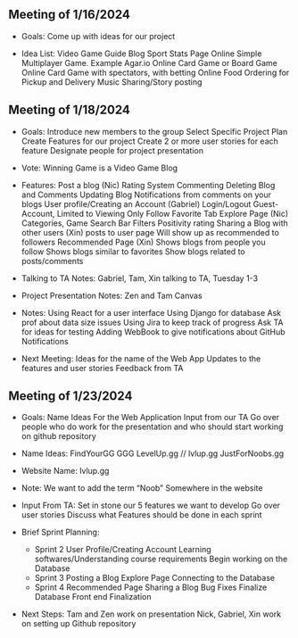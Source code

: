 ## Meeting of 1/16/2024

- Goals:
  Come up with ideas for our project

- Idea List:
  Video Game Guide Blog
  Sport Stats Page
  Online Simple Multiplayer Game. Example Agar.io
  Online Card Game or Board Game
  Online Card Game with spectators, with betting
  Online Food Ordering for Pickup and Delivery
  Music Sharing/Story posting

## Meeting of 1/18/2024

- Goals:
  Introduce new members to the group
  Select Specific Project Plan
  Create Features for our project
  Create 2 or more user stories for each feature
  Designate people for project presentation

- Vote:
  Winning Game is a Video Game Blog

- Features:
  Post a blog (Nic)
  Rating System
  Commenting
  Deleting Blog and Comments
  Updating Blog
  Notifications from comments on your blogs
  User profile/Creating an Account (Gabriel)
  Login/Logout
  Guest-Account, Limited to Viewing Only
  Follow
  Favorite Tab
  Explore Page (Nic)
  Categories, Game
  Search Bar
  Filters
  Positivity rating
  Sharing a Blog with other users (Xin)
  posts to user page
  Will show up as recommended to followers
  Recommended Page (Xin)
  Shows blogs from people you follow
  Shows blogs similar to favorites
  Show blogs related to posts/comments

- Talking to TA Notes:
  Gabriel, Tam, Xin talking to TA, Tuesday 1-3

- Project Presentation Notes:
  Zen and Tam
  Canvas

- Notes:
  Using React for a user interface
  Using Django for database
  Ask prof about data size issues
  Using Jira to keep track of progress
  Ask TA for ideas for testing
  Adding WebBook to give notifications about GitHub Notifications

- Next Meeting:
  Ideas for the name of the Web App
  Updates to the features and user stories
  Feedback from TA

## Meeting of 1/23/2024

- Goals:
  Name Ideas For the Web Application
  Input from our TA
  Go over people who do work for the presentation and who should start working on github repository

- Name Ideas:
  FindYourGG
  GGG
  LevelUp.gg // lvlup.gg
  JustForNoobs.gg

- Website Name: lvlup.gg

- Note: We want to add the term “Noob” Somewhere in the website

- Input From TA:
  Set in stone our 5 features we want to develop
  Go over user stories
  Discuss what Features should be done in each sprint

- Brief Sprint Planning:

  - Sprint 2
    User Profile/Creating Account
    Learning softwares/Understanding course requirements
    Begin working on the Database
  - Sprint 3
    Posting a Blog
    Explore Page
    Connecting to the Database
  - Sprint 4
    Recommended Page
    Sharing a Blog
    Bug Fixes
    Finalize Database
    Front end Finalization

- Next Steps:
  Tam and Zen work on presentation
  Nick, Gabriel, Xin work on setting up Github repository
